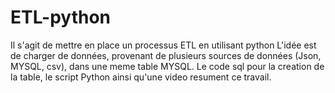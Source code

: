 # ETL-python
Il s'agit de mettre en place un processus ETL en utilisant python
L'idée est de charger de données, provenant de plusieurs sources de données (Json, MYSQL, csv), dans une meme table MYSQL.
Le code sql pour la creation de la table,  le script Python ainsi qu'une video resument ce travail.
